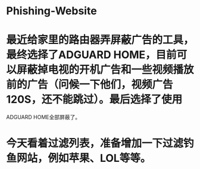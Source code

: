 # Phishing-Website
# 最近给家里的路由器弄屏蔽广告的工具，最终选择了ADGUARD HOME，目前可以屏蔽掉电视的开机广告和一些视频播放前的广告（问候一下他们，视频广告120S，还不能跳过）。最后选择了使用
ADGUARD HOME全部屏蔽了。
# 今天看着过滤列表，准备增加一下过滤钓鱼网站，例如苹果、LOL等等。